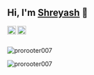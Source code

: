 ## Hi, I'm [Shreyash](https://prorooter007.github.io) 👋

<a href="https://twitter.com/prorooter007">
  <img align="left" alt="prorooter007 | Twitter" width="20px" src="https://cdn-icons-png.flaticon.com/512/733/733579.png" /> 
</a>
<a href="https://in.linkedin.com/in/shreyash-wasnik-4459b9152">
  <img align="left" alt="Shreyash's LinkdeIN" width="20px" src="https://cdn-icons-png.flaticon.com/512/2111/2111499.png" /> 
</a>
</br>
</br>
<p align="left"> <img src="https://komarev.com/ghpvc/?username=prorooter007&style=flat" alt="prorooter007" /> </p>
<p align="left"> <img src="https://github-readme-stats.vercel.app/api?username=prorooter007&layout=compact&theme=calm&count_private=true" alt="prorooter007" /> </p>
